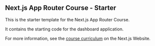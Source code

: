 ## Next.js App Router Course - Starter

This is the starter template for the Next.js App Router Course. 

It contains the starting code for the dashboard application.

For more information, see the [course curriculum](https://nextjs.org/learn) on the Next.js Website.

